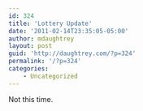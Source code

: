 ```yaml
---
id: 324
title: 'Lottery Update'
date: '2011-02-14T23:35:05-05:00'
author: mdaughtrey
layout: post
guid: 'http://daughtrey.com/?p=324'
permalink: '/?p=324'
categories:
    - Uncategorized
---
```


Not this time.